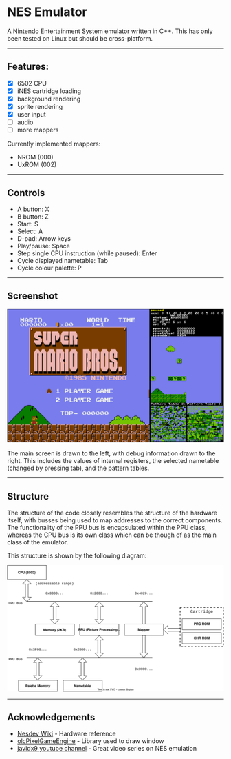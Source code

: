 # NES Emulator

A Nintendo Entertainment System emulator written in C++. This has only been tested on Linux but should be cross-platform.

---

## Features:

- [x] 6502 CPU
- [x] iNES cartridge loading
- [x] background rendering
- [x] sprite rendering
- [x] user input
- [ ] audio
- [ ] more mappers

Currently implemented mappers: 
- NROM (000)
- UxROM (002)
  
---

## Controls

- A button: X
- B button: Z
- Start: S
- Select: A
- D-pad: Arrow keys
- Play/pause: Space
- Step single CPU instruction (while paused): Enter
- Cycle displayed nametable: Tab
- Cycle colour palette: P

---

## Screenshot

![screenshot](images/Screenshot.png)

The main screen is drawn to the left, with debug information drawn to the right. This includes the values of internal registers, the selected nametable (changed by pressing tab), and the pattern tables.

---

## Structure

The structure of the code closely resembles the structure of the hardware itself, with busses being used to map addresses to the correct components. The functionality of the PPU bus is encapsulated within the PPU class, whereas the CPU bus is its own class which can be though of as the main class of the emulator.

This structure is shown by the following diagram:

![layout](images/structure.svg)

---

## Acknowledgements
- [Nesdev Wiki](https://www.nesdev.org/wiki/Nesdev_Wiki) - Hardware reference
- [olcPixelGameEngine](https://github.com/OneLoneCoder/olcPixelGameEngine) - Library used to draw window
- [javidx9 youtube channel](https://www.youtube.com/c/javidx9) - Great video series on NES emulation
